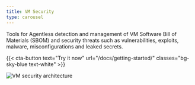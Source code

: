 ```yaml
---
title: VM Security
type: carousel
---
```


<p class="carousel-text">Tools for Agentless detection and management of VM Software Bill of Materials (SBOM) and security threats such as vulnerabilities, exploits, malware, misconfigurations and leaked secrets.</p>

{{< cta-button text="Try it now" url="/docs/getting-started/" classes="bg-sky-blue text-white" >}}

<img src="/img/carousel/VMsec.png" alt="VM security architecture" class="img-fluid">
